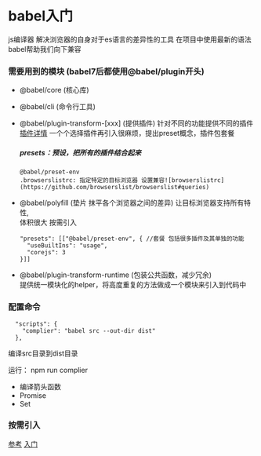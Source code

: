 # babel入门
js编译器 解决浏览器的自身对于es语言的差异性的工具 在项目中使用最新的语法 babel帮助我们向下兼容

### 需要用到的模块 (babel7后都使用@babel/plugin开头)
- @babel/core (核心库)
- @babel/cli (命令行工具)

- @babel/plugin-transform-[xxx] (提供插件)
    针对不同的功能提供不同的插件[插件详情](https://babeljs.io/docs/en/plugins)
    一个个选择插件再引入很麻烦，提出preset概念，插件包套餐


    ##### presets：预设，把所有的插件结合起来
      @babel/preset-env   
      .browserslistrc: 指定特定的目标浏览器 设置兼容![browserslistrc](https://github.com/browserslist/browserslist#queries)

- @babel/polyfill (垫片 抹平各个浏览器之间的差异) 
     让目标浏览器支持所有特性,  
  体积很大 按需引入
  ```
  "presets": [["@babel/preset-env", { //套餐 包括很多插件及其单独的功能
    "useBuiltIns": "usage",
    "corejs": 3
  }]]
  ```

- @babel/plugin-transform-runtime (包装公共函数，减少冗余)      
    提供统一模块化的helper，将高度重复的方法做成一个模块来引入到代码中

### 配置命令
```
  "scripts": {
    "complier": "babel src --out-dir dist"
  },
  ```
  编译src目录到dist目录

运行： npm run complier


- 编译箭头函数
- Promise
- Set

### 按需引入
[参考](https://www.jianshu.com/p/cbd48919a0cc)
[入门](https://juejin.im/post/5ddff3abe51d4502d56bd143#heading-17)